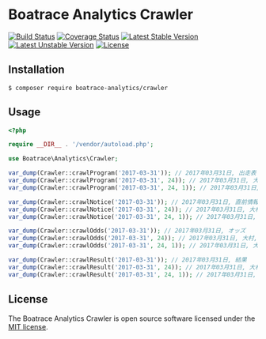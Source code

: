 # Boatrace Analytics Crawler

[![Build Status](https://github.com/boatrace-analytics/crawler/workflows/tests/badge.svg)](https://github.com/boatrace-analytics/crawler/actions?query=workflow%3Atests)
[![Coverage Status](https://coveralls.io/repos/github/boatrace-analytics/crawler/badge.svg?branch=master)](https://coveralls.io/github/boatrace-analytics/crawler?branch=master)
[![Latest Stable Version](https://poser.pugx.org/boatrace-analytics/crawler/v/stable)](https://packagist.org/packages/boatrace-analytics/crawler)
[![Latest Unstable Version](https://poser.pugx.org/boatrace-analytics/crawler/v/unstable)](https://packagist.org/packages/boatrace-analytics/crawler)
[![License](https://poser.pugx.org/boatrace-analytics/crawler/license)](https://packagist.org/packages/boatrace-analytics/crawler)

## Installation
```
$ composer require boatrace-analytics/crawler
```

## Usage
```php
<?php

require __DIR__ . '/vendor/autoload.php';

use Boatrace\Analytics\Crawler;

var_dump(Crawler::crawlProgram('2017-03-31')); // 2017年03月31日, 出走表
var_dump(Crawler::crawlProgram('2017-03-31', 24)); // 2017年03月31日, 大村, 出走表
var_dump(Crawler::crawlProgram('2017-03-31', 24, 1)); // 2017年03月31日, 大村, 1R, 出走表

var_dump(Crawler::crawlNotice('2017-03-31')); // 2017年03月31日, 直前情報
var_dump(Crawler::crawlNotice('2017-03-31', 24)); // 2017年03月31日, 大村, 直前情報
var_dump(Crawler::crawlNotice('2017-03-31', 24, 1)); // 2017年03月31日, 大村, 1R, 直前情報

var_dump(Crawler::crawlOdds('2017-03-31')); // 2017年03月31日, オッズ
var_dump(Crawler::crawlOdds('2017-03-31', 24)); // 2017年03月31日, 大村, オッズ
var_dump(Crawler::crawlOdds('2017-03-31', 24, 1)); // 2017年03月31日, 大村, 1R, オッズ

var_dump(Crawler::crawlResult('2017-03-31')); // 2017年03月31日, 結果
var_dump(Crawler::crawlResult('2017-03-31', 24)); // 2017年03月31日, 大村, 結果
var_dump(Crawler::crawlResult('2017-03-31', 24, 1)); // 2017年03月31日, 大村, 1R, 結果
```

## License
The Boatrace Analytics Crawler is open source software licensed under the [MIT license](LICENSE).
